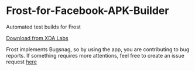# Frost-for-Facebook-APK-Builder
Automated test builds for Frost

[Download from XDA Labs](https://labs.xda-developers.com/store/app/com.pitchedapps.frost)

Frost implements Bugsnag, so by using the app, you are contributing to bug reports. 
If something requires more attentions, feel free to create an issue request [here](https://github.com/AllanWang/Frost-for-Facebook/issues)
